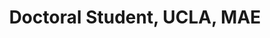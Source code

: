 ---
name: Eric Peltola
title:  Doctoral Student, UCLA, MAE
image: /img/organizers/peltola_eric.jpg
link: http://website.com
---